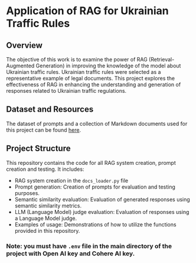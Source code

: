 # Application of RAG for Ukrainian Traffic Rules

## Overview
The objective of this work is to examine the power of RAG (Retrieval-Augmented Generation) in improving the knowledge of the model about Ukrainian traffic rules. Ukrainian traffic rules were selected as a representative example of legal documents. This project explores the effectiveness of RAG in enhancing the understanding and generation of responses related to Ukrainian traffic regulations.

## Dataset and Resources
The dataset of prompts and a collection of Markdown documents used for this project can be found [here](https://github.com/antoshsha/traffic_rules_questions_ua/).

## Project Structure
This repository contains the code for all RAG system creation, prompt creation and testing. It includes:
- RAG system creation in the `docs_loader.py` file
- Prompt generation: Creation of prompts for evaluation and testing purposes.
- Semantic similarity evaluation: Evaluation of generated responses using semantic similarity metrics.
- LLM (Language Model) judge evaluation: Evaluation of responses using a Language Model judge.
- Examples of usage: Demonstrations of how to utilize the functions provided in this repository.

### Note: you must have `.env` file in the main directory of the project with Open AI key and Cohere AI key.
